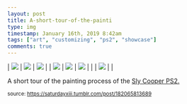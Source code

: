 ```yaml
---
layout: post
title: A-short-tour-of-the-painti
type: img
timestamp: January 16th, 2019 8:42am
tags: ["art", "customizing", "ps2", "showcase"]
comments: true
---
```


| <img src="https://saturdayxiii.github.io/media/182065813689_0.jpg"/> | <img src="https://saturdayxiii.github.io/media/182065813689_1.jpg"/> | <img src="https://saturdayxiii.github.io/media/182065813689_2.jpg"/> |
| <img src="https://saturdayxiii.github.io/media/182065813689_3.jpg"/> | <img src="https://saturdayxiii.github.io/media/182065813689_4.jpg"/> | <img src="https://saturdayxiii.github.io/media/182065813689_5.jpg"/> |
|  | <img src="https://saturdayxiii.github.io/media/182065813689_6.jpg"/> |  |

A short tour of the painting process of the <a href="http://heavyhanded.ca/post/181056446837/ps2-case-mod-artwork-of-sly-cooper-templated" target="_blank">Sly Cooper PS2.</a>
 
  
<small>source: https://saturdayxiii.tumblr.com/post/182065813689</small>